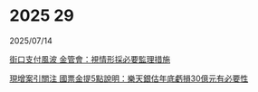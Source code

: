 # 2025 29

2025/07/14

[街口支付風波 金管會：視情形採必要監理措施](https://www.ctee.com.tw/news/20250714700905-430301)

[現增案引關注 國票金提5點說明：樂天銀估年底虧損30億元有必要性](https://udn.com/news/story/7239/8871861)